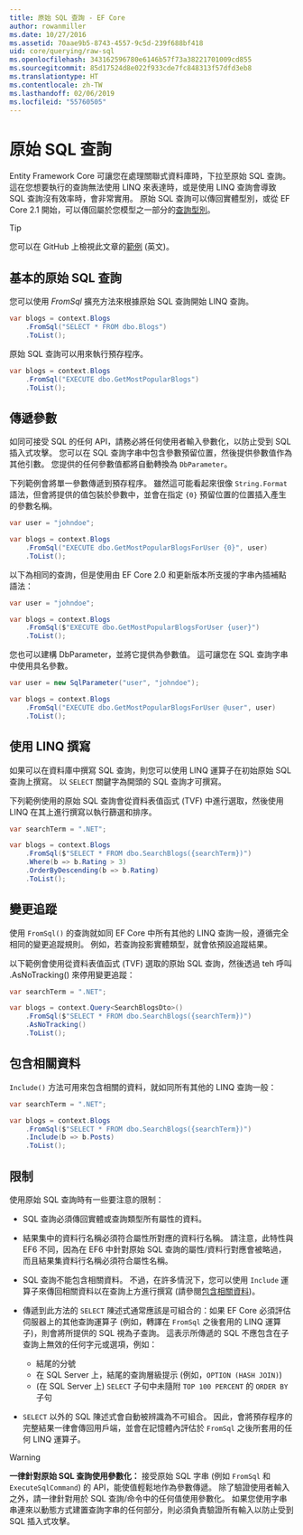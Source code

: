 ```yaml
---
title: 原始 SQL 查詢 - EF Core
author: rowanmiller
ms.date: 10/27/2016
ms.assetid: 70aae9b5-8743-4557-9c5d-239f688bf418
uid: core/querying/raw-sql
ms.openlocfilehash: 343162596780e6146b57f73a38221701009cd855
ms.sourcegitcommit: 85d17524d8e022f933cde7fc848313f57dfd3eb8
ms.translationtype: HT
ms.contentlocale: zh-TW
ms.lasthandoff: 02/06/2019
ms.locfileid: "55760505"
---
```

# <a name="raw-sql-queries"></a>原始 SQL 查詢

Entity Framework Core 可讓您在處理關聯式資料庫時，下拉至原始 SQL 查詢。 這在您想要執行的查詢無法使用 LINQ 來表達時，或是使用 LINQ 查詢會導致 SQL 查詢沒有效率時，會非常實用。 原始 SQL 查詢可以傳回實體型別，或從 EF Core 2.1 開始，可以傳回屬於您模型之一部分的[查詢型別](xref:core/modeling/query-types)。

> [!TIP]  
> 您可以在 GitHub 上檢視此文章的[範例](https://github.com/aspnet/EntityFramework.Docs/tree/master/samples/core/Querying) \(英文\)。

## <a name="basic-raw-sql-queries"></a>基本的原始 SQL 查詢

您可以使用 *FromSql* 擴充方法來根據原始 SQL 查詢開始 LINQ 查詢。

<!-- [!code-csharp[Main](samples/core/Querying/Querying/RawSQL/Sample.cs)] -->
``` csharp
var blogs = context.Blogs
    .FromSql("SELECT * FROM dbo.Blogs")
    .ToList();
```

原始 SQL 查詢可以用來執行預存程序。

<!-- [!code-csharp[Main](samples/core/Querying/Querying/RawSQL/Sample.cs)] -->
``` csharp
var blogs = context.Blogs
    .FromSql("EXECUTE dbo.GetMostPopularBlogs")
    .ToList();
```

## <a name="passing-parameters"></a>傳遞參數

如同可接受 SQL 的任何 API，請務必將任何使用者輸入參數化，以防止受到 SQL 插入式攻擊。 您可以在 SQL 查詢字串中包含參數預留位置，然後提供參數值作為其他引數。 您提供的任何參數值都將自動轉換為 `DbParameter`。

下列範例會將單一參數傳遞到預存程序。 雖然這可能看起來很像 `String.Format` 語法，但會將提供的值包裝於參數中，並會在指定 `{0}` 預留位置的位置插入產生的參數名稱。

<!-- [!code-csharp[Main](samples/core/Querying/Querying/RawSQL/Sample.cs)] -->
``` csharp
var user = "johndoe";

var blogs = context.Blogs
    .FromSql("EXECUTE dbo.GetMostPopularBlogsForUser {0}", user)
    .ToList();
```

以下為相同的查詢，但是使用由 EF Core 2.0 和更新版本所支援的字串內插補點語法：

<!-- [!code-csharp[Main](samples/core/Querying/Querying/RawSQL/Sample.cs)] -->
``` csharp
var user = "johndoe";

var blogs = context.Blogs
    .FromSql($"EXECUTE dbo.GetMostPopularBlogsForUser {user}")
    .ToList();
```

您也可以建構 DbParameter，並將它提供為參數值。 這可讓您在 SQL 查詢字串中使用具名參數。

<!-- [!code-csharp[Main](samples/core/Querying/Querying/RawSQL/Sample.cs)] -->
``` csharp
var user = new SqlParameter("user", "johndoe");

var blogs = context.Blogs
    .FromSql("EXECUTE dbo.GetMostPopularBlogsForUser @user", user)
    .ToList();
```

## <a name="composing-with-linq"></a>使用 LINQ 撰寫

如果可以在資料庫中撰寫 SQL 查詢，則您可以使用 LINQ 運算子在初始原始 SQL 查詢上撰寫。 以 `SELECT` 關鍵字為開頭的 SQL 查詢才可撰寫。

下列範例使用的原始 SQL 查詢會從資料表值函式 (TVF) 中進行選取，然後使用 LINQ 在其上進行撰寫以執行篩選和排序。

<!-- [!code-csharp[Main](samples/core/Querying/Querying/RawSQL/Sample.cs)] -->
``` csharp
var searchTerm = ".NET";

var blogs = context.Blogs
    .FromSql($"SELECT * FROM dbo.SearchBlogs({searchTerm})")
    .Where(b => b.Rating > 3)
    .OrderByDescending(b => b.Rating)
    .ToList();
```

## <a name="change-tracking"></a>變更追蹤

使用 `FromSql()` 的查詢就如同 EF Core 中所有其他的 LINQ 查詢一般，遵循完全相同的變更追蹤規則。 例如，若查詢投影實體類型，就會依預設追蹤結果。  

以下範例會使用從資料表值函式 (TVF) 選取的原始 SQL 查詢，然後透過 teh 呼叫 .AsNoTracking() 來停用變更追蹤：

<!-- [!code-csharp[Main](samples/core/Querying/Querying/RawSQL/Sample.cs)] -->
``` csharp
var searchTerm = ".NET";

var blogs = context.Query<SearchBlogsDto>()
    .FromSql($"SELECT * FROM dbo.SearchBlogs({searchTerm})")
    .AsNoTracking()
    .ToList();
```

## <a name="including-related-data"></a>包含相關資料

`Include()` 方法可用來包含相關的資料，就如同所有其他的 LINQ 查詢一般：

<!-- [!code-csharp[Main](samples/core/Querying/Querying/RawSQL/Sample.cs)] -->
``` csharp
var searchTerm = ".NET";

var blogs = context.Blogs
    .FromSql($"SELECT * FROM dbo.SearchBlogs({searchTerm})")
    .Include(b => b.Posts)
    .ToList();
```

## <a name="limitations"></a>限制

使用原始 SQL 查詢時有一些要注意的限制：

* SQL 查詢必須傳回實體或查詢類型所有屬性的資料。

* 結果集中的資料行名稱必須符合屬性所對應的資料行名稱。 請注意，此特性與 EF6 不同，因為在 EF6 中針對原始 SQL 查詢的屬性/資料行對應會被略過，而且結果集資料行名稱必須符合屬性名稱。

* SQL 查詢不能包含相關資料。 不過，在許多情況下，您可以使用 `Include` 運算子來傳回相關資料以在查詢上方進行撰寫 (請參閱[包含相關資料](#including-related-data))。

* 傳遞到此方法的 `SELECT` 陳述式通常應該是可組合的：如果 EF Core 必須評估伺服器上的其他查詢運算子 (例如，轉譯在 `FromSql` 之後套用的 LINQ 運算子)，則會將所提供的 SQL 視為子查詢。 這表示所傳遞的 SQL 不應包含在子查詢上無效的任何字元或選項，例如：
  * 結尾的分號
  * 在 SQL Server 上，結尾的查詢層級提示 (例如，`OPTION (HASH JOIN)`)
  * (在 SQL Server 上) `SELECT` 子句中未隨附 `TOP 100 PERCENT` 的 `ORDER BY` 子句

* `SELECT` 以外的 SQL 陳述式會自動被辨識為不可組合。 因此，會將預存程序的完整結果一律會傳回用戶端，並會在記憶體內評估於 `FromSql` 之後所套用的任何 LINQ 運算子。

> [!WARNING]  
> **一律針對原始 SQL 查詢使用參數化：** 接受原始 SQL 字串 (例如 `FromSql` 和 `ExecuteSqlCommand`) 的 API，能使值輕鬆地作為參數傳遞。 除了驗證使用者輸入之外，請一律針對用於 SQL 查詢/命令中的任何值使用參數化。 如果您使用字串串連來以動態方式建置查詢字串的任何部分，則必須負責驗證所有輸入以防止受到 SQL 插入式攻擊。
